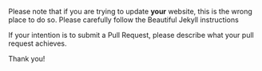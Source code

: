 Please note that if you are trying to update **your** website, this is the wrong place to do so. Please carefully follow the Beautiful Jekyll instructions 

If your intention is to submit a Pull Request, please describe what your pull request achieves.

Thank you!

